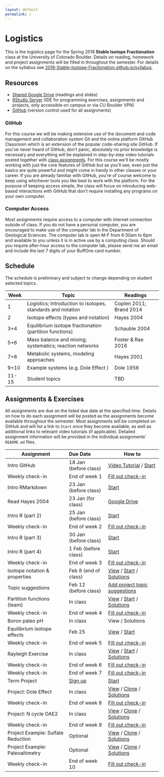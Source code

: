 ```yaml
---
layout: default
permalink: /
---
```


# Logistics

This is the logistics page for the Spring 2018 **Stable Isotope Fractionation** class at the University of Colorado Boulder. Details on reading, homework and project assignments will be filled in throughout the semester. For details on the syllabus see [2018-Stable-Isotope-Fractionation.github.io/syllabus](https://2018-Stable-Isotope-Fractionation.github.io/syllabus).

## Resources

 - [Shared Google Drive](https://goo.gl/yYxMR1) (readings and slides)
 - [RStudio Server](moab.colorado.edu:8787) (IDE for programming exercises, assignments and projects, only accessible on campus or via CU Boulder VPN)
 - [GitHub](https://github.com/) (version control used for all assignments)

### GitHub

For this course we will be making extensive use of the document and code management and collaboration system Git and the online platform GitHub Classroom which is an extension of the popular code-sharing site GitHub. If you've never heard of GitHub, don't panic, absolutely no prior knowledge is necessary and everything will be explained in step-by-step video tutorials posted together with [class assignments](https://2018-Stable-Isotope-Fractionation.github.io/schedule/#assignments). For this course we'll be mostly working with just the core features of GitHub but as you'll see, even just the basics are quite powerful and might come in handy in other classes or your career. If you are already familiar with GitHub, you're of course welcome to keep using whichever tools you like best to work with the platform. For the purpose of keeping access simple, the class will focus on introducing web-based interactions with GitHub that don't require installing any programs on your own computer.

### Computer Access

Most assignments require access to a computer with internet connection outside of class. If you do not have a personal computer, you are encouraged to make use of the computer lab in the Department of Geological Sciences. The computer lab is open M-F from 6:30am to 6pm and available to you unless it is in active use by a computing class. Should you require after-hour access to the computer lab, please send me an email and include the last 7 digits of your BuffOne card number.

## Schedule

The schedule is preliminary and subject to change depending on student selected topics.

Week  | Topic                                                       | Readings
------|-------------------------------------------------------------|------------------------
1     | Logistics; Introduction to isotopes, standards and notation | Coplen 2011; Brand 2014
2     | Isotope effects (types and notation)                        | Hayes 2004
3+4   | Equilibrium isotope fractionation (partition functions)     | Schauble 2004
5+6   | Mass balance and mixing; systematics; reaction networks     | Foster & Rae 2016
7+8   | Metabolic systems, modeling approaches                      | Hayes 2001
9+10  | Example systems (e.g. Dole Effect )                         | Dole 1956
11-15 | Student topics                                              | TBD

## Assignments & Exercises

All assignments are due on the listed due date at the specified time. Details on how to do each assignment will be posted as the assignments become available throughout the semester. Most assignments will be completed on GitHub and will list a link to `Start` once they become available, as well as additional links to relevant video tutorials (if applicable). Detailed assignment information will be provided in the individual assignments' `README.md` files.


| Assignment                         | Due Date                         | How to                                                                                                                |
|------------------------------------|:---------------------------------|-----------------------------------------------------------------------------------------------------------------------|
| Intro GitHub                       | 18 Jan (before class)            | [Video Tutorial](https://youtu.be/bRkpm1LTpkY) / [Start](https://classroom.github.com/a/wAvQp94F)                     |
| Weekly check-in                    | End of week 1                    | [Fill out check-in](https://goo.gl/forms/HRXTCgUi8AwLEMRr1)                                                           |
| Intro RMarkdown                    | 23 Jan (before class)            | [Start](https://classroom.github.com/a/2u8l1Z_E)                                                                      |
| Read Hayes 2004                    | 23 Jan (for class)               | [Google Drive](https://goo.gl/yYxMR1)                                                                                 |
| Intro R (part 2)                   | 25 Jan (before class)            | [Start](https://classroom.github.com/a/fO619WiO)                                                                      |
| Weekly check-in                    | End of week 2                    | [Fill out check-in](https://goo.gl/forms/dlvbqVdMwBC9Pfyv1)                                                           |
| Intro R (part 3)                   | 30 Jan (before class)            | [Start](https://classroom.github.com/a/Xpt8I_bV)                                                                      |
| Intro R (part 4)                   | 1 Feb (before class)             | [Start](https://classroom.github.com/a/ilcAWDFw)                                                                      |
| Weekly check-in                    | End of week 3                    | [Fill out check-in](https://goo.gl/forms/ZnNruk9K5vUvLa802)                                                           |
| Isotope notation & properties      | Feb 8 (end of class)             | [View](https://goo.gl/oA8xk4) / [Start](https://classroom.github.com/a/vXT7DF9e) / [Solutions](https://goo.gl/pe8z1e) |
| Topic suggestions                  | Feb 12 (before class)            | [Add project topic suggestions](https://goo.gl/qhfGYh)                                                                |
| Partition functions (team)         | In class                         | [View](https://goo.gl/eiXDb3) / [Start](https://classroom.github.com/g/VnYn3Zv1) / [Solutions](https://goo.gl/48fQ2s) |
| Weekly check-in                    | End of week 4                    | [Fill out check-in](https://goo.gl/forms/DpMJ29yBCRpExOLj2)                                                           |
| Boron paleo pH                     | In class                         | View / Solutions                                                                                                      |
| Equilibrium isotope effects        | Feb 25                           | [View](https://goo.gl/fpXf7p) / [Start](https://classroom.github.com/a/KbNzai1M)                                      |
| Weekly check-in                    | End of week 5                    | [Fill out check-in](https://goo.gl/forms/F2xC1QXJfUW4Jt9m2)                                                           |
| Rayleigh Exercise                  | In class                         | [View](https://goo.gl/NFPnRT) / [Start](https://classroom.github.com/a/rr0l0l-V) / [Solutions](https://goo.gl/Fq9QZd) |
| Weekly check-in                    | End of week 6                    | [Fill out check-in](https://goo.gl/forms/1vrfugBBX2MTGros1)                                                           |
| Weekly check-in                    | End of week 7                    | [Fill out check-in](https://goo.gl/forms/Y7OKE68nvIznQHhJ3)                                                           |
| Term Project                       | [Sign up](https://goo.gl/qhfGYh) | [Start](https://classroom.github.com/a/0xDO8UM1)                                                                      |
| Project: Dole Effect               | In class                         | [View](https://goo.gl/YRExVL) / [Clone](https://goo.gl/NCcZ5T) / [Solutions](https://goo.gl/LgbzSB)                   |
| Weekly check-in                    | End of week 8                    | [Fill out check-in](https://goo.gl/forms/wq5nUjln7vgNiJPf1)                                                           |
| Project: N cycle OAE2              | In class                         | [View](https://goo.gl/kKJYN8) / [Clone](https://goo.gl/vyC1cN) / [Solutions](https://goo.gl/aQuUrZ)                   |
| Weekly check-in                    | End of week 9                    | [Fill out check-in](https://goo.gl/forms/JmUoJtCV8yFW0Se52)                                                           |
| Project Example: Sulfate Reduction | Optional                         | [View](https://goo.gl/rFz8GQ) / [Clone](https://goo.gl/xDP25c) / [Solutions](https://goo.gl/NKcCsr)                   |
| Project Example: Paleoaltimetry    | Optional                         | [View](https://goo.gl/X5dsyR) / [Clone](https://goo.gl/zc9Z39) / [Solutions](https://goo.gl/ULM2A3)                   |
| Weekly check-in                    | End of week 10                   | [Fill out check-in](https://goo.gl/forms/bnjEEFRjGoZLBSjv2)                                                           |

